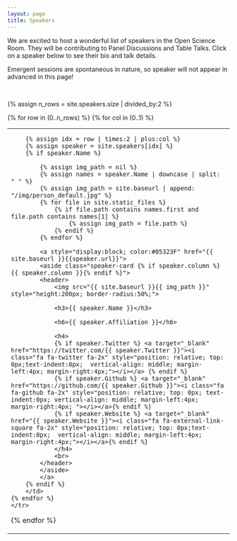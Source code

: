 ```yaml
---
layout: page
title: Speakers
---
```



We are excited to host a wonderful list of speakers in the Open Science Room.
They will be contributing to Panel Discussions and Table Talks.
Click on a speaker below to see their bio and talk details.

Emergent sessions are spontaneous in nature, so speaker will not appear in advanced in this page!

<br>

<html>

{% assign n_rows = site.speakers.size | divided_by:2 %}
<table class="people">
{% for row in (0..n_rows) %}
    <tr class="people">
    {% for col in (0..1) %}
        <td class="people">

        {% assign idx = row | times:2 | plus:col %}
        {% assign speaker = site.speakers[idx] %}
        {% if speaker.Name %}

            {% assign img_path = nil %}
            {% assign names = speaker.Name | downcase | split: " " %}
            {% assign img_path = site.baseurl | append: "/img/person_default.jpg" %}
            {% for file in site.static_files %}                
                {% if file.path contains names.first and file.path contains names[1] %}
                    {% assign img_path = file.path %}
                {% endif %}
            {% endfor %}

            <a style="display:block; color:#05323F" href="{{ site.baseurl }}{{speaker.url}}">
            <aside class="speaker-card {% if speaker.column %} {{ speaker.column }}{% endif %}">
            <header>
                <img src="{{ site.baseurl }}{{ img_path }}" style="height:200px; border-radius:50%;">

                <h3>{{ speaker.Name }}</h3>

                <h6>{{ speaker.Affiliation }}</h6>

                <h4>
                {% if speaker.Twitter %} <a target="_blank" href="https://twitter.com/{{ speaker.Twitter }}"><i class="fa fa-twitter fa-2x" style="position: relative; top: 0px;text-indent:0px;  vertical-align: middle; margin-left:4px; margin-right:4px;"></i></a> {% endif %}
                {% if speaker.Github %} <a target="_blank" href="https://github.com/{{ speaker.Github }}"><i class="fa fa-github fa-2x" style="position: relative; top: 0px; text-indent:0px; vertical-align: middle; margin-left:4px; margin-right:4px; "></i></a>{% endif %}
                {% if speaker.Website %} <a target="_blank" href="{{ speaker.Website }}"><i class="fa fa-external-link-square fa-2x" style="position: relative; top: 0px;text-indent:0px;  vertical-align: middle; margin-left:4px; margin-right:4px;"></i></a>{% endif %}
                </h4>
                <br>
            </header>
            </aside>
            </a>
        {% endif %}
        </td>
    {% endfor %}
    </tr>
{% endfor %}
</table>

</html>
